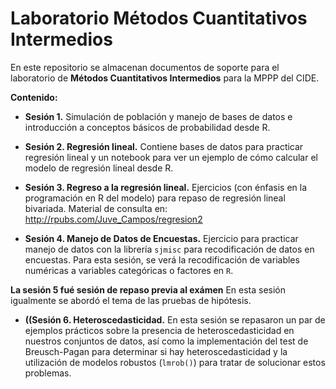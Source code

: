 # Laboratorio Métodos Cuantitativos Intermedios

En este repositorio se almacenan documentos de soporte para el laboratorio de **Métodos Cuantitativos Intermedios** para la MPPP del CIDE. 

**Contenido:**

* **Sesión 1.** Simulación de población y manejo de bases de datos e introducción a conceptos básicos de probabilidad desde R.

* **Sesión 2. Regresión lineal.** Contiene bases de datos para practicar regresión lineal y un notebook para ver un ejemplo de cómo calcular el modelo de regresión lineal desde R. 

* **Sesión 3. Regreso a la regresión lineal.** Ejercicios (con énfasis en la programación en R del modelo) para repaso de regresión lineal bivariada. Material de consulta en: http://rpubs.com/Juve_Campos/regresion2

* **Sesión 4. Manejo de Datos de Encuestas.** Ejercicio para practicar manejo de datos con la librería `sjmisc` para recodificación de datos en encuestas. Para esta sesión, se verá la recodificación de variables numéricas a variables categóricas o factores en `R`. 

**La sesión 5 fué sesión de repaso previa al exámen** En esta sesión igualmente se abordó el tema de las pruebas de hipótesis. 

* **((Sesión 6. Heteroscedasticidad.** En esta sesión se repasaron un par de ejemplos prácticos sobre la presencia de heteroscedasticidad en nuestros conjuntos de datos, así como la implementación del test de Breusch-Pagan para determinar si hay heteroscedasticidad y la utilización de modelos robustos (`lmrob()`) para tratar de solucionar estos problemas. 

